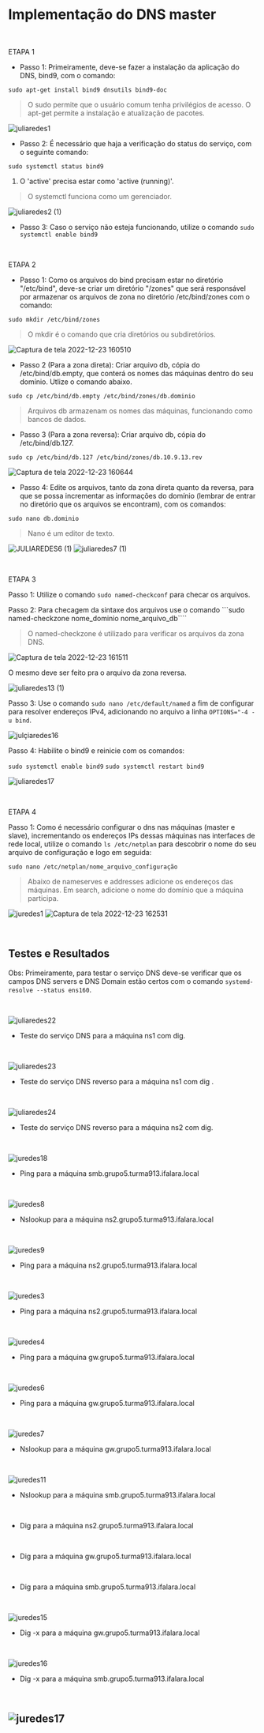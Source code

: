 
# Implementação do DNS master

&nbsp;

ETAPA 1

- Passo 1: Primeiramente, deve-se fazer a instalação da aplicação do DNS, bind9, com o comando:

```sudo apt-get install bind9 dnsutils bind9-doc```

> O sudo permite que o usuário comum tenha privilégios de acesso.
> O apt-get permite a instalação e atualização de pacotes.

![juliaredes1](https://user-images.githubusercontent.com/103438145/209394647-13ffbcc8-c72b-4fd8-a94a-74d75a841a15.png)

- Passo 2: É necessário que haja a verificação do status do serviço, com o seguinte comando:

```sudo systemctl status bind9```

1. O 'active' precisa estar como 'active (running)'.

> O systemctl funciona como um gerenciador.

![juliaredes2 (1)](https://user-images.githubusercontent.com/103438145/209394841-2e9df730-12ec-4f26-9a54-4445b33786f7.png)

  - Passo 3: Caso o serviço não esteja funcionando, utilize o comando ```sudo systemctl enable bind9```


&nbsp;
  
ETAPA 2

- Passo 1: Como os arquivos do bind precisam estar no diretório "/etc/bind", deve-se criar um diretório "/zones" que será responsável por armazenar os arquivos de zona no diretório /etc/bind/zones com o comando:

```sudo mkdir /etc/bind/zones```

> O mkdir é o comando que cria diretórios ou subdiretórios.

![Captura de tela 2022-12-23 160510](https://user-images.githubusercontent.com/103438145/209395339-bd56fc0b-a306-491e-a76a-ef1873197aba.png)

- Passo 2 (Para a zona direta): Criar arquivo db, cópia do /etc/bind/db.empty, que conterá os nomes das máquinas dentro do seu domínio. Utlize o comando abaixo.

```sudo cp /etc/bind/db.empty /etc/bind/zones/db.dominio```

> Arquivos db armazenam os nomes das máquinas, funcionando como bancos de dados.

- Passo 3 (Para a zona reversa): Criar arquivo db, cópia do /etc/bind/db.127.

```sudo cp /etc/bind/db.127 /etc/bind/zones/db.10.9.13.rev```

![Captura de tela 2022-12-23 160644](https://user-images.githubusercontent.com/103438145/209395467-9b284760-b083-4717-9731-1098111212d8.png)

- Passo 4: Edite os arquivos, tanto da zona direta quanto da reversa, para que se possa incrementar as informações do domínio (lembrar de entrar no diretório que os arquivos se encontram), com os comandos:

```sudo nano db.dominio ```

> Nano é um editor de texto.

![JULIAREDES6 (1)](https://user-images.githubusercontent.com/103438145/209395674-2e803946-ba2e-417f-a8b9-a9596f5d073a.png)
![juliaredes7 (1)](https://user-images.githubusercontent.com/103438145/209395913-74c57839-e042-4594-9602-7a1b7c4d5755.png)

&nbsp;

ETAPA 3

Passo 1: Utilize o comando ```sudo named-checkconf``` para checar os arquivos.

Passo 2: Para checagem da sintaxe dos arquivos use o comando ```sudo named-checkzone nome_dominio nome_arquivo_db````

> O named-checkzone é utilizado para verificar os arquivos da zona DNS.

![Captura de tela 2022-12-23 161511](https://user-images.githubusercontent.com/103438145/209396272-c204be48-eb29-4fb4-9998-45749d50bebd.png)

O mesmo deve ser feito pra o arquivo da zona reversa.

![juliaredes13 (1)](https://user-images.githubusercontent.com/103438145/209396431-fd38c228-2121-47ef-bebc-8c6620025114.png)

Passo 3: Use o comando ```sudo nano /etc/default/named``` a fim de configurar para resolver endereços IPv4, adicionando no arquivo a linha ```OPTIONS="-4 -u bind```.

![julçiaredes16](https://user-images.githubusercontent.com/103438145/209396630-34e97fef-7873-488c-9e8e-709b53b1878f.png)

Passo 4: Habilite o bind9 e reinicie com os comandos:

```sudo systemctl enable bind9```
```sudo systemctl restart bind9```

![juliaredes17](https://user-images.githubusercontent.com/103438145/209396788-077ce470-85ab-4871-9747-dd9bef6b68f9.png)

&nbsp;

ETAPA 4

Passo 1: Como é necessário configurar o dns nas máquinas (master e slave), incrementando os endereços IPs dessas máquinas nas interfaces de rede local, utilize o comando ```ls /etc/netplan``` para descobrir o nome do seu arquivo de configuração e logo em seguida:

```sudo nano /etc/netplan/nome_arquivo_configuração```

> Abaixo de nameserves e addresses adicione os endereços das máquinas.
> Em search, adicione o nome do domínio que a máquina participa.

![juredes1](https://user-images.githubusercontent.com/103438145/209853734-8a390946-d33e-4d20-84bc-20a5dcf58b40.png)
![Captura de tela 2022-12-23 162531](https://user-images.githubusercontent.com/103438145/209397123-df746f16-faeb-4cec-8e52-5fd23dfb4c17.png)

&nbsp;

## Testes e Resultados 

Obs: Primeiramente, para testar o serviço DNS deve-se verificar que os campos DNS servers e DNS Domain estão certos com o comando ```systemd-resolve --status ens160```. 

&nbsp;

![juliaredes22](https://user-images.githubusercontent.com/103438145/209397188-5b9b3e06-647d-487f-be34-fddc2ff4db6e.png)
- Teste do serviço DNS para a máquina ns1 com dig.

&nbsp;

![juliaredes23](https://user-images.githubusercontent.com/103438145/209397396-37145c05-11be-439b-a8eb-b6528887624a.png)
- Teste do serviço DNS reverso para a máquina ns1 com dig .

&nbsp;

![juliaredes24](https://user-images.githubusercontent.com/103438145/209397702-8a2abebc-8c5d-4b93-9693-9af14c8a812f.png)
- Teste do serviço DNS reverso para a máquina ns2 com dig.

&nbsp;

![juredes18](https://user-images.githubusercontent.com/103438145/209854408-53dfb5ea-581a-4fd9-a978-3791c9047d05.png)
- Ping para a máquina smb.grupo5.turma913.ifalara.local

&nbsp;

![juredes8](https://user-images.githubusercontent.com/103438145/209854428-55209750-3ae1-4835-86b8-d116b5ef68ce.png)
- Nslookup para a máquina ns2.grupo5.turma913.ifalara.local

&nbsp;

![juredes9](https://user-images.githubusercontent.com/103438145/209854429-250a2f8d-41bb-49e1-bbc3-205b1a4bbc1a.png)
- Ping para a máquina ns2.grupo5.turma913.ifalara.local

&nbsp;

![juredes3](https://user-images.githubusercontent.com/103438145/209854431-eff16dce-d025-47a7-ad0a-b52e43c05f6e.png)
- Ping para a máquina ns2.grupo5.turma913.ifalara.local

&nbsp;

![juredes4](https://user-images.githubusercontent.com/103438145/209854433-90f35f5b-e2d9-40bf-ab89-28915d3d3286.png)
- Ping para a máquina gw.grupo5.turma913.ifalara.local

&nbsp;

![juredes6](https://user-images.githubusercontent.com/103438145/209854436-ff4153c2-066d-4839-97fa-8f3c736a6f3e.png)
- Ping para a máquina gw.grupo5.turma913.ifalara.local

&nbsp;

![juredes7](https://user-images.githubusercontent.com/103438145/209854438-63fe4725-dccf-469c-bf25-4ca83c2b6262.png)
- Nslookup para a máquina gw.grupo5.turma913.ifalara.local

&nbsp;

![juredes11](https://user-images.githubusercontent.com/103438145/209854439-82b8627a-4bb2-4a2f-8e6b-7a9ff358e69e.png)
- Nslookup para a máquina smb.grupo5.turma913.ifalara.local

&nbsp;


- Dig para a máquina ns2.grupo5.turma913.ifalara.local

&nbsp;


- Dig para a máquina gw.grupo5.turma913.ifalara.local

&nbsp;


- Dig para a máquina smb.grupo5.turma913.ifalara.local

&nbsp;

![juredes15](https://user-images.githubusercontent.com/103438145/209854450-de285651-b7b3-47ae-9ceb-bdaff22a582f.png)
- Dig -x para a máquina gw.grupo5.turma913.ifalara.local

&nbsp;

![juredes16](https://user-images.githubusercontent.com/103438145/209854452-18a128ed-ce26-408e-963c-01018cb2cfe8.png)
- Dig -x para a máquina smb.grupo5.turma913.ifalara.local

&nbsp;

![juredes17](https://user-images.githubusercontent.com/103438145/209854455-6f2079d2-4d59-40b6-bdd7-f18cc449acd7.png)
-

&nbsp;

